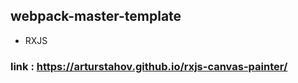 
## webpack-master-template

- RXJS

### link : https://arturstahov.github.io/rxjs-canvas-painter/



